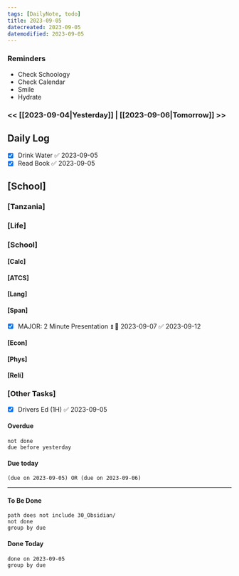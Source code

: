 ```yaml
---
tags: [DailyNote, todo]
title: 2023-09-05
datecreated: 2023-09-05
datemodified: 2023-09-05
---
```


### Reminders
- Check Schoology
- Check Calendar
- Smile
- Hydrate

### << [[2023-09-04|Yesterday]] | [[2023-09-06|Tomorrow]] >>

## Daily Log

- [x] Drink Water ✅ 2023-09-05
- [x] Read Book ✅ 2023-09-05

## [School]

### [Tanzania]

### [Life]

### [School]

#### [Calc]

#### [ATCS]

#### [Lang]

#### [Span]

- [x] MAJOR: 2 Minute Presentation ⏫ 📅 2023-09-07 ✅ 2023-09-12

#### [Econ]

#### [Phys]

#### [Reli]


### [Other Tasks]

- [x] Drivers Ed (1H) ✅ 2023-09-05

#### Overdue
```tasks
not done
due before yesterday
```
#### Due today

```tasks
(due on 2023-09-05) OR (due on 2023-09-06) 

```
---
#### To Be Done

```tasks
path does not include 30_Obsidian/
not done
group by due
```

#### Done Today

```tasks
done on 2023-09-05
group by due
```